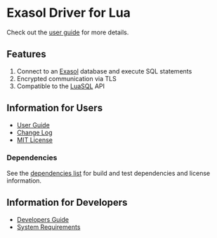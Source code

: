 # Exasol Driver for Lua


Check out the [user guide](doc/user_guide/user_guide.md) for more details.

## Features

1. Connect to an [Exasol](https://www.exasol.com/) database and execute SQL statements
1. Encrypted communication via TLS
1. Compatible to the [LuaSQL](https://keplerproject.github.io/luasql/) API


## Information for Users

* [User Guide](doc/user_guide/user_guide.md)
* [Change Log](doc/changes/changelog.md)
* [MIT License](LICENSE)

### Dependencies

See the [dependencies list](dependencies.md) for build and test dependencies and license information.

## Information for Developers

* [Developers Guide](doc/developer_guide/developer_guide.md)
* [System Requirements](doc/system_requirements.md)
